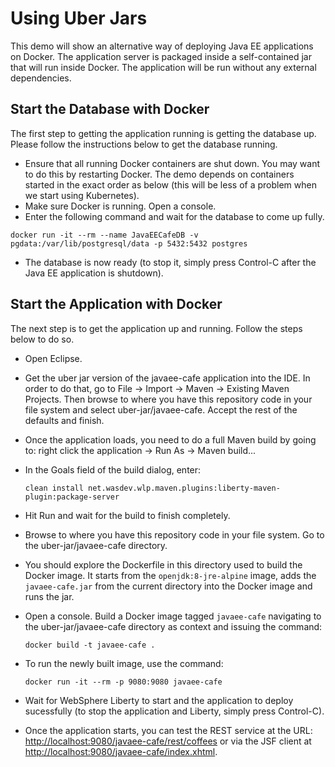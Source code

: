 # Using Uber Jars
This demo will show an alternative way of deploying Java EE applications on Docker. The application server is packaged inside a self-contained jar that will run inside Docker. The application will be run without any external dependencies.

## Start the Database with Docker
The first step to getting the application running is getting the database up. Please follow the instructions below to get the database running.

* Ensure that all running Docker containers are shut down. You may want to do this by restarting Docker. The demo depends on containers started in the exact order as below (this will be less of a problem when we start using Kubernetes).
* Make sure Docker is running. Open a console.
* Enter the following command and wait for the database to come up fully.
```
docker run -it --rm --name JavaEECafeDB -v pgdata:/var/lib/postgresql/data -p 5432:5432 postgres
```
* The database is now ready (to stop it, simply press Control-C after the Java EE application is shutdown).

## Start the Application with Docker
The next step is to get the application up and running. Follow the steps below to do so.

* Open Eclipse.
* Get the uber jar version of the javaee-cafe application into the IDE. In order to do that, go to File -> Import -> Maven -> Existing Maven Projects. Then browse to where you have this repository code in your file system and select uber-jar/javaee-cafe. Accept the rest of the defaults and finish.
* Once the application loads, you need to do a full Maven build by going to: right click the application -> Run As -> Maven build...
* In the Goals field of the build dialog, enter:

	```
	clean install net.wasdev.wlp.maven.plugins:liberty-maven-plugin:package-server
	```
* Hit Run and wait for the build to finish completely.	
* Browse to where you have this repository code in your file system. Go to the uber-jar/javaee-cafe directory.
* You should explore the Dockerfile in this directory used to build the Docker image. It starts from the `openjdk:8-jre-alpine` image, adds the `javaee-cafe.jar` from the current directory into the Docker image and runs the jar. 
* Open a console. Build a Docker image tagged `javaee-cafe` navigating to the uber-jar/javaee-cafe directory as context and issuing the command:

	```
	docker build -t javaee-cafe .
	```
* To run the newly built image, use the command:

	```
	docker run -it --rm -p 9080:9080 javaee-cafe
	```

* Wait for WebSphere Liberty to start and the application to deploy sucessfully (to stop the application and Liberty, simply press Control-C).
* Once the application starts, you can test the REST service at the URL: [http://localhost:9080/javaee-cafe/rest/coffees](http://localhost:9080/javaee-cafe/rest/coffees) or via the JSF client at [http://localhost:9080/javaee-cafe/index.xhtml](http://localhost:9080/javaee-cafe/index.xhtml).
